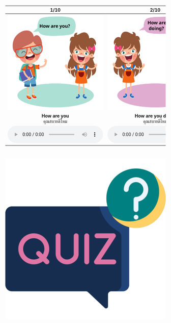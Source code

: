 <div class="carrousel">


|1/10|2/10|3/10|4/10|5/10|6/10|7/10|8/10|9/10|10/10|
| :----: | :----: | :----: | :----: | :----: | :----: | :----: | :----: | :----: | :----: |
|![](/media/img/How&#x20;are&#x20;you/How&#x20;are&#x20;you.svg)|![](/media/img/How&#x20;are&#x20;you/How&#x20;are&#x20;you&#x20;doing.svg)|![](/media/img/How&#x20;are&#x20;you/How&#x20;are&#x20;things&#x20;with&#x20;you.svg)|![](/media/img/How&#x20;are&#x20;you/How&#x20;have&#x20;you&#x20;been.svg)|![](/media/img/How&#x20;are&#x20;you/I'm&#x20;fine.svg)|![](/media/img/How&#x20;are&#x20;you/I'm&#x20;good.svg)|![](/media/img/How&#x20;are&#x20;you/I'm&#x20;great.svg)|![](/media/img/How&#x20;are&#x20;you/I'm&#x20;very&#x20;well.svg)|![](/media/img/How&#x20;are&#x20;you/I'm&#x20;O.K..svg)|![](/media/img/How&#x20;are&#x20;you/์Not&#x20;bad.svg)|
|**How are you**<br> คุณสบายดีไหม|**How are you doing**<br>คุณสบายดีไหม|**How are things with you**<br>คุณเป็นอย่างไรบ้าง|**How have you been**<br>คุณเป็นอย่างไรบ้าง|**I'm fine**<br>ฉันสบายดี|**I'm good**<br>ผมสบายดี|**I'm great**<br>ฉันสบายดี|**I'm very well**<br>ฉันสบายดี|**I'm O.K.**<br>ฉันสบายดี|**์Not bad**<br> ไม่เลว|
|![](/media/audio/How&#x20;are&#x20;you.mp3)|![](/media/audio/How&#x20;are&#x20;you&#x20;doing.mp3)|![](/media/audio/How&#x20;are&#x20;things&#x20;with&#x20;you.mp3)|![](/media/audio/How&#x20;have&#x20;you&#x20;been.mp3)|![](/media/audio/I'm&#x20;fine.mp3)|![](/media/audio/I'm&#x20;good.mp3)|![](/media/audio/I'm&#x20;great.mp3)|![](/media/audio/I'm&#x20;very&#x20;well.mp3)|![](/media/audio/I'm&#x20;O.K..mp3)|![](/media/audio/์Not&#x20;bad.mp3)|

</div>



# ![icon](/media/icons/quiz.svg) 

